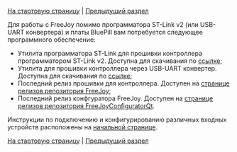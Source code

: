 [На стартовую страницу](../README.md) | [Предыдущий раздел](../README.md)

Для работы с FreeJoy помимо программатора ST-Link v2 (или USB-UART конвертера) и платы BluePill вам потребуется следующее программного обеспечение:
 
* Утилита программатора ST-Link для прошивки контроллера программатором ST-Link v2. Доступна для скачивания по [ссылке](https://www.st.com/en/development-tools/stsw-link004.html); 
* Утилита для прошивки контроллера через USB-UART конвертер. Доступна для скачивания по [ссылке](https://www.st.com/en/development-tools/flasher-stm32.html);
* Последний релиз прошивки для контроллера. Доступен на [странице релизов репозитория FreeJoy](https://github.com/FreeJoy-Team/FreeJoy/releases);
* Последний релиз конфгуратора FreeJoy. Доступен на [странице релизов репозитория FreeJoyConfiguratorQt](https://github.com/FreeJoy-Team/FreeJoyConfiguratorQt/releases).

Инструкции по подключению и конфигурированию различных входных устройств расположены на [начальной странице](../README.md).

[На стартовую страницу](../README.md) | [Предыдущий раздел](../README.md)
